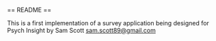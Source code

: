 == README ==

This is a first implementation of a survey application being designed for Psych Insight by Sam Scott <sam.scott89@gmail.com>
